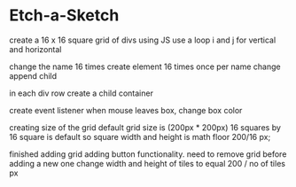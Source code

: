 # Etch-a-Sketch

create a 16 x 16 square grid of divs using JS
use a loop
i and j
for vertical and horizontal

change the name 16 times
create element 16 times once per name change
append child


in each div row create a child container

create event listener when mouse leaves box, change box color

creating size of the grid
default grid size is (200px * 200px)
16 squares by 16 square is default
so square width and height is math floor 200/16 px;

finished adding grid adding button functionality. need to remove grid before adding a new one
change width and height of tiles to equal 200 / no of tiles px